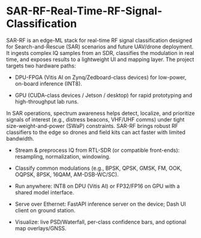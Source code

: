 # SAR-RF-Real-Time-RF-Signal-Classification

SAR-RF is an edge-ML stack for real-time RF signal classification designed for Search-and-Rescue (SAR) scenarios and future UAV/drone deployment. It ingests complex IQ samples from an SDR, classifies the modulation in real time, and exposes results to a lightweight UI and mapping layer. The project targets two hardware paths:

* DPU-FPGA (Vitis AI on Zynq/Zedboard-class devices) for low-power, on-board inference (INT8).

* GPU (CUDA-class devices / Jetson / desktop) for rapid prototyping and high-throughput lab runs.

In SAR operations, spectrum awareness helps detect, localize, and prioritize signals of interest (e.g., distress beacons, VHF/UHF comms) under tight size-weight-and-power (SWaP) constraints. SAR-RF brings robust RF classifiers to the edge so drones and field kits can act faster with limited bandwidth.

* Stream & preprocess IQ from RTL-SDR (or compatible front-ends): resampling, normalization, windowing.

* Classify common modulations (e.g., BPSK, QPSK, GMSK, FM, OOK, OQPSK, 8PSK, 16QAM, AM-DSB-WC/SC).

* Run anywhere: INT8 on DPU (Vitis AI) or FP32/FP16 on GPU with a shared model interface.

* Serve over Ethernet: FastAPI inference server on the device; Dash UI client on ground station.

* Visualize: live PSD/Waterfall, per-class confidence bars, and optional map overlays/GNSS.

